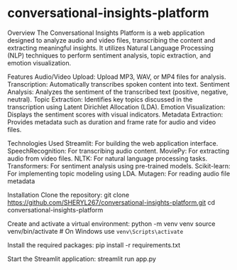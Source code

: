 # conversational-insights-platform

Overview
The Conversational Insights Platform is a web application designed to analyze audio and video files, transcribing the content and extracting meaningful insights. It utilizes Natural Language Processing (NLP) techniques to perform sentiment analysis, topic extraction, and emotion visualization.

Features
Audio/Video Upload: Upload MP3, WAV, or MP4 files for analysis.
Transcription: Automatically transcribes spoken content into text.
Sentiment Analysis: Analyzes the sentiment of the transcribed text (positive, negative, neutral).
Topic Extraction: Identifies key topics discussed in the transcription using Latent Dirichlet Allocation (LDA).
Emotion Visualization: Displays the sentiment scores with visual indicators.
Metadata Extraction: Provides metadata such as duration and frame rate for audio and video files.

Technologies Used
Streamlit: For building the web application interface.
SpeechRecognition: For transcribing audio content.
MoviePy: For extracting audio from video files.
NLTK: For natural language processing tasks.
Transformers: For sentiment analysis using pre-trained models.
Scikit-learn: For implementing topic modeling using LDA.
Mutagen: For reading audio file metadata

Installation
Clone the repository:
git clone https://github.com/SHERYL267/conversational-insights-platform.git
cd conversational-insights-platform

Create and activate a virtual environment:
python -m venv venv
source venv/bin/activate  # On Windows use `venv\Scripts\activate`

Install the required packages:
pip install -r requirements.txt

Start the Streamlit application:
streamlit run app.py
